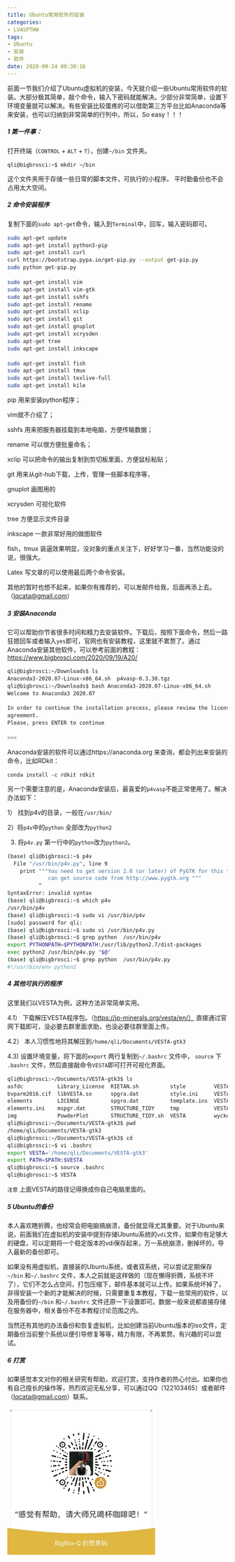 ```yaml
---
title: Ubuntu常用软件的安装
categories: 
- LVASPTHW
tags: 
- Ubuntu
- 安装
- 软件
date: 2020-09-24 00:30:16
---
```


前面一节我们介绍了Ubuntu虚拟机的安装，今天就介绍一些Ubuntu常用软件的软装。大部分极其简单，敲个命令，输入下密码就能解决。少部分非常简单，设置下环境变量就可以解决。有些安装比较蛋疼的可以借助第三方平台比如Anaconda等来安装，也可以归纳到非常简单的行列中。所以，So easy！！！

##### 1  第一件事：

打开终端（`CONTROL` + `ALT` + `T`），创建`~/bin` 文件夹。

```
qli@bigbrosci:~$ mkdir ~/bin
```

这个文件夹用于存储一些日常的脚本文件，可执行的小程序。 平时勤备份也不会占用太大空间。



##### 2 命令安装程序

复制下面的`sudo apt-get`命令，输入到`Terminal`中，回车，输入密码即可。 

```bash
sudo apt-get update
sudo apt-get install python3-pip
sudo apt-get install curl
curl https://bootstrap.pypa.io/get-pip.py --output get-pip.py
sudo python get-pip.py

sudo apt-get install vim 
sudo apt-get install vim-gtk
sudo apt-get install sshfs
sudo apt-get install rename 
sudo apt-get install xclip 
sudo apt-get install git 
sudo apt-get install gnuplot
sudo apt-get install xcrysden
sudo apt-get tree
sudo apt-get install inkscape  

sudo apt-get install fish 
sudo apt-get install tmux 
sudo apt-get install texlive-full
sudo apt-get install kile  
```



pip 用来安装python程序；

vim就不介绍了；

sshfs 用来把服务器挂载到本地电脑，方便传输数据；

rename 可以很方便批量命名；

xclip 可以把命令的输出复制到剪切板里面，方便鼠标粘贴；

git 用来从git-hub下载，上传，管理一些脚本程序等， 

gnuplot 画图用的

xcrysden 可视化软件

tree 方便显示文件目录

inkscape 一款非常好用的做图软件

fish，tmux 装逼效果明显，没对象的重点关注下，好好学习一番，当然功能没的说，很强大。

Latex 写文章的可以使用最后两个命令安装。

其他的暂时也想不起来，如果你有推荐的，可以发邮件给我，后面再添上去。（lqcata@gmail.com）

 

##### 3  安装Anaconda

它可以帮助你节省很多时间和精力去安装软件。下载后，按照下面命令，然后一路狂摁回车或者输入`yes`即可，官网也有安装教程，这里就不累赘了。通过Anaconda安装其他软件，可以参考前面的教程：https://www.bigbrosci.com/2020/09/19/A20/ 

```bash
qli@bigbrosci:~/Downloads$ ls
Anaconda3-2020.07-Linux-x86_64.sh  p4vasp-0.3.30.tgz 
qli@bigbrosci:~/Downloads$ bash Anaconda3-2020.07-Linux-x86_64.sh 
Welcome to Anaconda3 2020.07

In order to continue the installation process, please review the license
agreement.
Please, press ENTER to continue

>>> 
```



Anaconda安装的软件可以通过https://anaconda.org 来查询，都会列出来安装的命令，比如RDkit：

```
conda install -c rdkit rdkit
```



另一个需要注意的是，Anaconda安装后，最喜爱的`p4vasp`不能正常使用了。解决办法如下：

1） 找到p4v的目录，一般在`/usr/bin/`

2）将`p4v`中的`python` 全部改为`python2`

3)  将`p4v.py` 第一行中的`python`改为`python2`。

```bash
(base) qli@bigbrosci:~$ p4v 
  File "/usr/bin/p4v.py", line 9
    print """You need to get version 2.0 (or later) of PyGTK for this to work. You
             can get source code from http://www.pygtk.org """
          ^
SyntaxError: invalid syntax
(base) qli@bigbrosci:~$ which p4v 
/usr/bin/p4v
(base) qli@bigbrosci:~$ sudo vi /usr/bin/p4v
[sudo] password for qli: 
(base) qli@bigbrosci:~$ sudo vi /usr/bin/p4v.py 
(base) qli@bigbrosci:~$ grep python  /usr/bin/p4v
export PYTHONPATH=$PYTHONPATH:/usr/lib/python2.7/dist-packages
exec python2 /usr/bin/p4v.py "$@"
(base) qli@bigbrosci:~$ grep python  /usr/bin/p4v.py 
#!/usr/bin/env python2
```



##### 4 其他可执行的程序

这里我们以VESTA为例，这种方法非常简单实用。

4.1） 下载解压VESTA程序包。（https://jp-minerals.org/vesta/en/） 直接通过官网下载即可，没必要去群里面求助，也没必要往群里面上传。

4.2） 本人习惯性地将其解压到`/home/qli/Documents/VESTA-gtk3`

4.3)   设置环境变量，将下面的`export` 两行复制到`~/.bashrc` 文件中， `source` 下 `.bashrc` 文件，然后直接敲命令`VESTA`即可打开可视化界面。

```bash
qli@bigbrosci:~/Documents/VESTA-gtk3$ ls
asfdc           Library_License  RIETAN.sh          style         VESTA-core
bvparm2016.cif  libVESTA.so      spgra.dat          style.ini     VESTA_def.ini
elements        LICENSE          spgro.dat          template.ins  VESTA-gui
elements.ini    mspgr.dat        STRUCTURE_TIDY     tmp           VESTA.ini
img             PowderPlot       STRUCTURE_TIDY.sh  VESTA         wyckoff.dat
qli@bigbrosci:~/Documents/VESTA-gtk3$ pwd
/home/qli/Documents/VESTA-gtk3
qli@bigbrosci:~/Documents/VESTA-gtk3$ cd 
qli@bigbrosci:~$ vi .bashrc
export VESTA='/home/qli/Documents/VESTA-gtk3'
export PATH=$PATH:$VESTA
qli@bigbrosci:~$ source .bashrc	 
qli@bigbrosci:~$ VESTA
```

`注意` 上面VESTA的路径记得换成你自己电脑里面的。

##### 5 Ubuntu的备份

本人喜欢瞎折腾，也经常会把电脑搞崩溃，备份就显得尤其重要。对于Ubuntu来说，前面我们在虚拟机的安装中提到存储Ubuntu系统的`vdi`文件，如果你有足够大的硬盘，可以定期将一个稳定版本的vdi保存起来，万一系统崩溃，删掉坏的，导入最新的备份即可。

如果没有用虚拟机，直接装的Ubuntu系统，或者双系统，可以尝试定期保存`~/bin` 和`~/.bashrc` 文件，本人之前就是这样做的（现在懒得折腾，系统不坏了），它们不怎么占空间，打包压缩下，邮件基本就可以上传。如果系统坏掉了，非得安装一个新的才能解决的时候，只需要重复本教程，下载一些常用的软件，以及用备份的`~/bin` 和`~/.bashrc` 文件还原一下设置即可。数据一般来说都直接存储在服务器中，相关备份不在本教程讨论范围之内。

当然还有其他的办法备份和恢复虚拟机，比如创建当前Ubuntu版本的iso文件，定期备份当前整个系统以便引导修复等等，精力有限，不再累赘。有兴趣的可以尝试。



##### 6 打赏

如果感觉本文对你的相关研究有帮助，欢迎打赏，支持作者的热心付出。如果你也有自己擅长的操作等，热烈欢迎无私分享，可以通过QQ（122103465）或者邮件（lqcata@gmail.com）联系。

<img src="A23/打赏码.jpg" alt="打赏码" style="zoom: 33%;" />